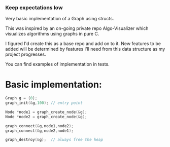 ### Keep expectations low
Very basic implementation of a Graph using structs. 

This was inspired by an on-going private repo Algo-Visualizer which visualizes algorithms using graphs in pure C.

I figured I'd create this as a base repo and add on to it. New features to be added will be determined by features I'll need from this data structure as my project progresses.

You can find examples of implementation in tests.

# Basic implementation:

```C
Graph g = {0};
graph_init(&g,100); // entry point

Node *node1 = graph_create_node(&g);
Node *node2 = graph_create_node(&g);

graph_connect(&g,node1,node2); 
graph_connect(&g,node2,node1);

graph_destroy(&g);  // always free the heap
```

